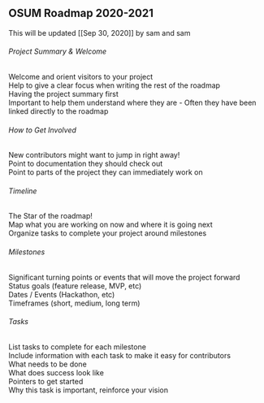 ## OSUM Roadmap 2020-2021 
This will be updated [[Sep 30, 2020]] by sam and sam 

###### Project Summary & Welcome  
Welcome and orient visitors to your project  
Help to give a clear focus when writing the rest of the roadmap  
Having the project summary first  
Important to help them understand where they are - Often they have been linked directly to the roadmap  

###### How to Get Involved  
New contributors might want to jump in right away!  
Point to documentation they should check out  
Point to parts of the project they can immediately work on  

###### Timeline  
The Star of the roadmap!  
Map what you are working on now and where it is going next  
Organize tasks to complete your project around milestones  

###### Milestones  
Significant turning points or events that will move the project forward  
Status goals (feature release, MVP, etc)  
Dates / Events (Hackathon, etc)  
Timeframes (short, medium, long term)  

###### Tasks   
List tasks to complete for each milestone  
Include information with each task to make it easy for contributors  
What needs to be done  
What does success look like  
Pointers to get started  
Why this task is important, reinforce your vision  
